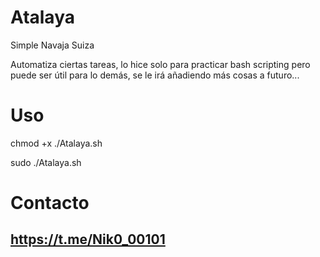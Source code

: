 # Atalaya
Simple Navaja Suiza

Automatiza ciertas tareas, lo hice solo para practicar bash scripting pero puede ser útil para lo demás, se le irá añadiendo más cosas a futuro...

# Uso

chmod +x ./Atalaya.sh

sudo ./Atalaya.sh


# Contacto 

 ## https://t.me/Nik0_00101

